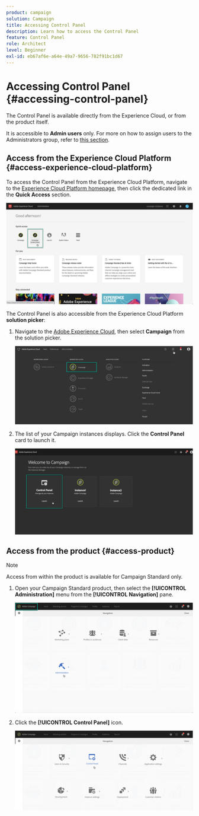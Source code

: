 ```yaml
---
product: campaign
solution: Campaign 
title: Accessing Control Panel
description: Learn how to access the Control Panel
feature: Control Panel
role: Architect
level: Beginner
exl-id: eb67af6e-a64e-49a7-9656-782f91bc1d67
---
```

# Accessing Control Panel {#accessing-control-panel}

The Control Panel is available directly from the Experience Cloud, or from the product itself.

It is accessible to **Admin users** only. For more on how to assign users to the Administrators group, refer to [this section](../../discover/using/managing-permissions.md).

## Access from the Experience Cloud Platform {#access-experience-cloud-platform}

To access the Control Panel from the Experience Cloud Platform,  navigate to the [Experience Cloud Platform homepage](https://experiencecloud.adobe.com/), then click the dedicated link in the **Quick Access** section.

![](assets/do-not-localize/quickaccess.png)

The Control Panel is also accessible from the Experience Cloud Platform **solution picker**:

1. Navigate to the [Adobe Experience Cloud](https://experiencecloud.adobe.com/), then select **Campaign** from the solution picker.

    ![](assets/do-not-localize/control_panel_access1.png)

1. The list of your Campaign instances displays. Click the **Control Panel** card to launch it.

    ![](assets/do-not-localize/control_panel_access2.png)

## Access from the product {#access-product}

>[!NOTE]
>
>Access from within the product is available for Campaign Standard only.

1. Open your Campaign Standard product, then select the **[!UICONTROL Administration]** menu from the **[!UICONTROL Navigation]** pane.

    ![](assets/control_panel_access3.png)

1. Click the **[!UICONTROL Control Panel]** icon.

    ![](assets/control_panel_access4.png)
